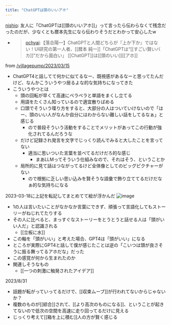```yaml
---
title: "ChatGPTは頭のいいアホ"
---
```


[nishio](https://twitter.com/nishio/status/1636412574672781315): 友人に「ChatGPTは[[頭のいいアホ]]」って言ったら伝わらなくて残念だったのだが、少なくとも暦本先生になら伝わりそうだとわかって安心したw
- > [ochyai](https://twitter.com/ochyai/status/1636324913102598144):【落合陽一】ChatGPTと人間どちらが『上か下か』ではない！UI研究の第一人者、[[暦本 純一]]「ChatGPTは“[[すごい賢いバカ]]”だから面白い」
[[ChatGPT]]は[[頭のいい]][[アホ]]

from [/villagepump/2023/03/15](https://scrapbox.io/villagepump/2023/03/15)
- ChatGPT4と話してて何かに似てるなー、既視感があるなーと思ってたんだけど、なんかこういうやつ居るよな的な気持ちになってきた
- こういうやつとは
    - 頭の回転が早くて高速にペラペラと単語をまくし立てる
    - 用語をたくさん知っているので適宜散りばめる
    - 口頭でそういう喋り方をすると、大部分の人はついていけないので「はー、頭のいい人がなんか自分にはわからない難しい話をしてるなぁ」と感じる
        - ので普段そういう活動をすることでメリットがあってこの行動が強化されてるんだろうな
    - だけど記録され発言を文字でじっくり読んでみると大したことを言ってない
        - 適当に思いついた言葉を並べてるだけだろ的な感じ
            - まあLLMってそういう仕組みなので、それはそう、ということか
    - 局所的に見て話はつながってるけど全体像としてのビッグピクチャーがない
        - ので根拠に乏しい思い込みを賢そうな語彙で飾り立ててるだけだなぁ的な気持ちになる

2023-03-18に上記を転記してまとめてて絵が浮かんだ
![image](https://gyazo.com/c17249af46992afda3ba8df76a5e5b4d/thumb/1000)
- 1の人は言いたいことがなかなか言葉にできず、頑張って言語化してもストーリーがねじれてたりする
- その人に比べると、まっすぐなストーリーをとうとうと話せる人は「頭がいい人だ」と認識される
    - [[立板に水]]
- この軸を「頭がいい」と考えた場合、GPT4は「頭がいい」になる
- ところが実際にGPT4と話して僕が感じたことは逆の「こいつは頭が良さそうに振る舞ってるアホだな」だった
- この感覚が何から生まれたのか
- 関連しそうなもの
    - [[一つの刺激に触発されたアイデア]]

2023/8/31
- 話題が転がっていってるだけで、[[収束ムーブ]]が行われてないからじゃないか？
- 複数のものが[[綜合]]されて、[[より高次のものになる]]、ということが起きてないので低次の空間を高速に走り回ってるだけに見える
- じっくり考えて[[箱を上に積む]]人の方が賢く感じる
